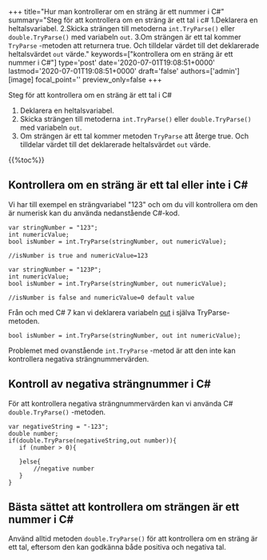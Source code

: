 +++
title="Hur man kontrollerar om en sträng är ett nummer i C#"
summary="Steg för att kontrollera om en sträng är ett tal i c# 1.Deklarera en heltalsvariabel. 2.Skicka strängen till metoderna `int.TryParse()` eller `double.TryParse()` med variabeln `out`. 3.Om strängen är ett tal kommer `TryParse` -metoden att returnera true. Och tilldelar värdet till det deklarerade heltalsvärdet `out` värde."
keywords=["kontrollera om en sträng är ett nummer i C#"]
type='post'
date='2020-07-01T19:08:51+0000'
lastmod='2020-07-01T19:08:51+0000'
draft='false'
authors=['admin']
[image]
focal_point=''
preview_only=false
+++

Steg för att kontrollera om en sträng är ett tal i C#

1. Deklarera en heltalsvariabel.
2. Skicka strängen till metoderna `int.TryParse()` eller `double.TryParse()` med variabeln `out`.
3. Om strängen är ett tal kommer metoden `TryParse` att återge true. Och tilldelar värdet till det deklarerade heltalsvärdet `out` värde.

{{%toc%}}

## Kontrollera om en sträng är ett tal eller inte i C# 

Vi har till exempel en strängvariabel "123" och om du vill kontrollera om den är numerisk kan du använda nedanstående C#-kod.

```
var stringNumber = "123";
int numericValue;
bool isNumber = int.TryParse(stringNumber, out numericValue);

//isNumber is true and numericValue=123

var stringNumber = "123P";
int numericValue;
bool isNumber = int.TryParse(stringNumber, out numericValue);

//isNumber is false and numericValue=0 default value

```

Från och med C# 7 kan vi deklarera variabeln [out](https://www.arungudelli.com/tutorial/c-sharp/difference-between-ref-and-out-parameters-in-c-sharp/) i själva TryParse-metoden.

```
bool isNumber = int.TryParse(stringNumber, out int numericValue);

```

Problemet med ovanstående `int.TryParse` -metod är att den inte kan kontrollera negativa strängnummervärden.

## Kontroll av negativa strängnummer i C# 

För att kontrollera negativa strängnummervärden kan vi använda C# `double.TryParse()` -metoden.

```
var negativeString = "-123";
double number;
if(double.TryParse(negativeString,out number)){
   if (number > 0){

   }else{
       //negative number 
   }   
}
```

## Bästa sättet att kontrollera om strängen är ett nummer i C# 

Använd alltid metoden `double.TryParse()` för att kontrollera om en sträng är ett tal, eftersom den kan godkänna både positiva och negativa tal.